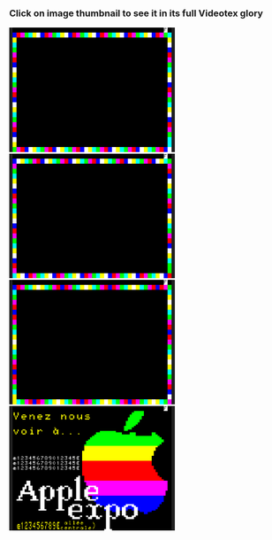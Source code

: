 ### Click on image thumbnail to see it in its full **Videotex** glory

[<img src="https://raw.githubusercontent.com/XReyRobert/VideotexPagesRepository/master//PagesVideotex/cquest/effets-speciaux/.thumbnails/E.C2.vtx.png" width="300">](http://www.lideal.com/miedit/minitel-loader.html?url=https://raw.githubusercontent.com/XReyRobert/VideotexPagesRepository/master//PagesVideotex/cquest/effets-speciaux/E.C2.vtx)
[<img src="https://raw.githubusercontent.com/XReyRobert/VideotexPagesRepository/master//PagesVideotex/cquest/effets-speciaux/.thumbnails/E.C3.vtx.png" width="300">](http://www.lideal.com/miedit/minitel-loader.html?url=https://raw.githubusercontent.com/XReyRobert/VideotexPagesRepository/master//PagesVideotex/cquest/effets-speciaux/E.C3.vtx)
[<img src="https://raw.githubusercontent.com/XReyRobert/VideotexPagesRepository/master//PagesVideotex/cquest/effets-speciaux/.thumbnails/E.C1.vtx.png" width="300">](http://www.lideal.com/miedit/minitel-loader.html?url=https://raw.githubusercontent.com/XReyRobert/VideotexPagesRepository/master//PagesVideotex/cquest/effets-speciaux/E.C1.vtx)
[<img src="https://raw.githubusercontent.com/XReyRobert/VideotexPagesRepository/master//PagesVideotex/cquest/effets-speciaux/.thumbnails/E.QE.vtx.png" width="300">](http://www.lideal.com/miedit/minitel-loader.html?url=https://raw.githubusercontent.com/XReyRobert/VideotexPagesRepository/master//PagesVideotex/cquest/effets-speciaux/E.QE.vtx)
